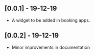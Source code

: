 ## [0.0.1] - 19-12-19

* A widget to be added in booking apps.


## [0.0.2] - 19-12-19

* Minor improvements in documentation
